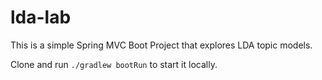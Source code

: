 # lda-lab

This is a simple Spring MVC Boot Project that explores LDA topic models.

Clone and run <code>./gradlew bootRun</code> to start it locally.
